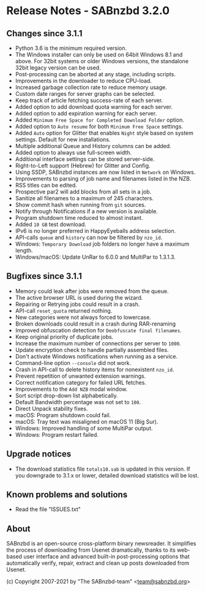 Release Notes - SABnzbd 3.2.0
=========================================================

## Changes since 3.1.1
- Python 3.6 is the minimum required version. 
- The Windows installer can only be used on 64bit Windows 8.1 and 
  above. For 32bit systems or older Windows versions, the 
  standalone 32bit legacy version can be used.
- Post-processing can be aborted at any stage, including scripts.
- Improvements in the downloader to reduce CPU-load.
- Increased garbage collection rate to reduce memory usage.
- Custom date ranges for server graphs can be selected.
- Keep track of article fetching success-rate of each server.
- Added option to add download quota warning for each server.
- Added option to add expiration warning for each server.
- Added `Minimum Free Space for Completed Download Folder` option.
- Added option to `Auto resume` for both `Minimum Free Space` settings.
- Added `Auto` option for Glitter that enables `Night` style 
  based on system settings. Default for new installations.
- Multiple additional Queue and History columns can be added.
- Added option to always use full-screen width.
- Additional interface settings can be stored server-side.
- Right-to-Left support (Hebrew) for Glitter and Config.
- Using SSDP, SABnzbd instances are now listed in `Network` on Windows.
- Improvements to parsing of job name and filenames listed in the NZB.
- RSS titles can be edited.
- Prospective par2 will add blocks from all sets in a job.
- Sanitize all filenames to a maximum of 245 characters.
- Show commit hash when running from `git` sources.
- Notify through Notifications if a new version is available.
- Program shutdown time reduced to almost instant.
- Added `10 GB` test download.
- IPv6 is no longer preferred in HappyEyeballs address selection.
- API-calls `queue` and `history` can now be filtered by `nzo_id`.
- Windows: `Temporary Download` job folders no longer have a maximum length.
- Windows/macOS: Update UnRar to 6.0.0 and MultiPar to 1.3.1.3.

## Bugfixes since 3.1.1
- Memory could leak after jobs were removed from the queue.
- The active browser URL is used during the wizard.
- Repairing or Retrying jobs could result in a crash.  
- API-call `reset_quota` returned nothing.
- New categories were not always forced to lowercase.
- Broken downloads could result in a crash during RAR-renaming  
- Improved obfuscation detection for `Deobfuscate final filenames`.
- Keep original priority of duplicate jobs.
- Increase the maximum number of connections per server to `1000`.
- Update encryption check to handle partially assembled files.
- Don't activate Windows notifications when running as a service.
- Command-line option `--console` did not work.
- Crash in API-call to delete history items for nonexistent `nzo_id`.
- Prevent repetition of unwanted extension warnings.
- Correct notification category for failed URL fetches.
- Improvements to the `Add NZB` modal window.
- Sort script drop-down list alphabetically.
- Default Bandwidth percentage was not set to `100`.
- Direct Unpack stability fixes.
- macOS: Program shutdown could fail.
- macOS: Tray text was misaligned on macOS 11 (Big Sur).
- Windows: Improved handling of some MultiPar output.
- Windows: Program restart failed.

## Upgrade notices
- The download statistics file `totals10.sab` is updated in this 
  version. If you downgrade to 3.1.x or lower, detailed download 
  statistics will be lost.

## Known problems and solutions
- Read the file "ISSUES.txt"

## About
  SABnzbd is an open-source cross-platform binary newsreader.
  It simplifies the process of downloading from Usenet dramatically, thanks
  to its web-based user interface and advanced built-in post-processing options
  that automatically verify, repair, extract and clean up posts downloaded
  from Usenet.

  (c) Copyright 2007-2021 by "The SABnzbd-team" \<team@sabnzbd.org\>
